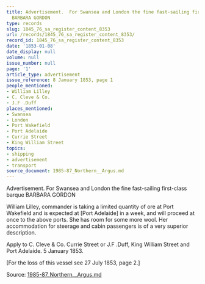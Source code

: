 ```yaml
---
title: Advertisement.  For Swansea and London the fine fast-sailing first-class barque
  BARBARA GORDON
type: records
slug: 1845_76_sa_register_content_8353
url: /records/1845_76_sa_register_content_8353/
record_id: 1845_76_sa_register_content_8353
date: '1853-01-08'
date_display: null
volume: null
issue_number: null
page: '1'
article_type: advertisement
issue_reference: 8 January 1853, page 1
people_mentioned:
- William Lilley
- C. Cleve & Co.
- J.F .Duff
places_mentioned:
- Swansea
- London
- Port Wakefield
- Port Adelaide
- Currie Street
- King William Street
topics:
- shipping
- advertisement
- transport
source_document: 1985-87_Northern__Argus.md
---
```


Advertisement.  For Swansea and London the fine fast-sailing first-class barque BARBARA GORDON

William Lilley, commander is taking a limited quantity of ore at Port Wakefield and is expected at [Port Adelaide] in a week, and will proceed at once to the above ports.  She has room for some more wool.  Her accommodation for steerage and cabin passengers is of a very superior description.

Apply to C. Cleve & Co. Currie Street or J.F .Duff, King William Street and Port Adelaide.  5 January 1853.

[For the loss of this vessel see 27 July 1853, page 2.]

Source: [1985-87_Northern__Argus.md](/downloads/markdown/1985-87_Northern__Argus.md)
